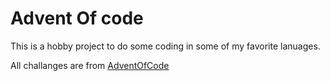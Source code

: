 # Advent Of code

This is a hobby project to do some coding in some of my favorite lanuages.

All challanges are from [AdventOfCode](https://adventofcode.com/)

